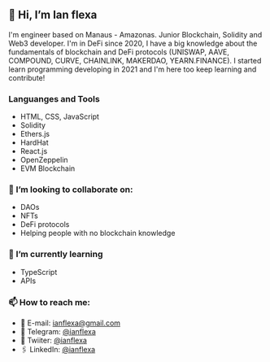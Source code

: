 <h2> 👋 Hi, I’m Ian flexa </h2>

I'm engineer based on Manaus - Amazonas. Junior Blockchain, Solidity and Web3 developer. I'm in DeFi since 2020, I have a big knowledge about the fundamentals of blockchain and DeFi protocols (UNISWAP, AAVE, COMPOUND, CURVE, CHAINLINK, MAKERDAO, YEARN.FINANCE). I started learn programming developing in 2021 and I'm here too keep learning and contribute!
<h3> Languanges and Tools </h3>

- HTML, CSS, JavaScript
- Solidity
- Ethers.js
- HardHat
- React.js
- OpenZeppelin
- EVM Blockchain

<h3> 💞️ I’m looking to collaborate on: </h3>

- DAOs
- NFTs
- DeFi protocols
- Helping people with no blockchain knowledge

<h3> 🌱 I’m currently learning </h3>

- TypeScript
- APIs

<h3> 📫 How to reach me: </h3>

- 📧 E-mail: ianflexa@gmail.com
- 💬 Telegram: <a target= "_blank" href="https://t.me/ianflexa">@ianflexa</a>
- 📘 Twiiter: <a target= "_blank" href="https://twitter.com/ianflexa">@ianflexa</a>
- 🖇️ LinkedIn: <a target= "_blank" href="https://www.linkedin.com/in/ian-flexa-5438b4158/">@ianflexa</a>

<!---
ianflexa/ianflexa is a ✨ special ✨ repository because its `README.md` (this file) appears on your GitHub profile.
You can click the Preview link to take a look at your changes.
--->
